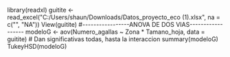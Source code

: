 library(readxl)
guitite <- read_excel("C:/Users/shaun/Downloads/Datos_proyecto_eco (1).xlsx", na = c("", "NA"))
View(guitite)
#-----------------ANOVA DE DOS VIAS------------------
modeloG <- aov(Numero_agallas ~ Zona * Tamano_hoja, data = guitite) # Dan significativas todas, hasta la interaccion
summary(modeloG)
TukeyHSD(modeloG)

